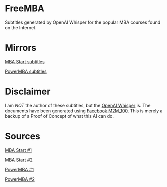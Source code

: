 # FreeMBA
Subtitles generated by OpenAI Whisper for the popular MBA courses found on the Internet.

# Mirrors
[MBA Start subtitles](https://archive.org/details/mba_start_subtitles)

[PowerMBA subtitles](https://archive.org/details/powermba_subtitles)

# Disclaimer
I am *NOT* the author of these subtitles, but the [OpenAI Whisper](https://freesubtitles.ai/) is. The documents have been generated using [Facebook M2M_100](https://huggingface.co/facebook/m2m100_1.2B). This is merely a backup of a Proof of Concept of what this AI can do.

# Sources
[MBA Start #1](https://archive.org/details/mbastart_202304)

[MBA Start #2](https://btcache.me/torrent/2BC4AFBB74F85B12379FAC540281E78311E7C3BF)

[PowerMBA #1](https://archive.org/details/powermba_202304)

[PowerMBA #2](https://btcache.me/torrent/C92E527CCEDDAC1EFE67990C3E404AD87D015A1F)
